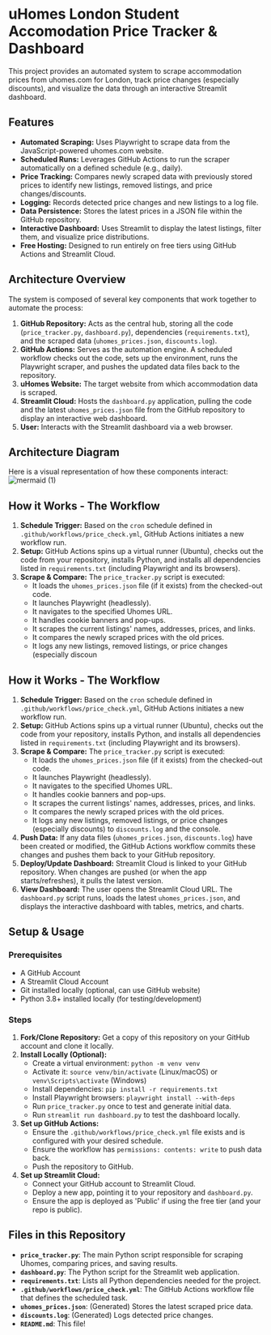 # uHomes London Student Accomodation Price Tracker & Dashboard

This project provides an automated system to scrape accommodation prices from uhomes.com for London, track price changes (especially discounts), and visualize the data through an interactive Streamlit dashboard.

## Features

* **Automated Scraping:** Uses Playwright to scrape data from the JavaScript-powered uhomes.com website.
* **Scheduled Runs:** Leverages GitHub Actions to run the scraper automatically on a defined schedule (e.g., daily).
* **Price Tracking:** Compares newly scraped data with previously stored prices to identify new listings, removed listings, and price changes/discounts.
* **Logging:** Records detected price changes and new listings to a log file.
* **Data Persistence:** Stores the latest prices in a JSON file within the GitHub repository.
* **Interactive Dashboard:** Uses Streamlit to display the latest listings, filter them, and visualize price distributions.
* **Free Hosting:** Designed to run entirely on free tiers using GitHub Actions and Streamlit Cloud.

## Architecture Overview

The system is composed of several key components that work together to automate the process:

1.  **GitHub Repository:** Acts as the central hub, storing all the code (`price_tracker.py`, `dashboard.py`), dependencies (`requirements.txt`), and the scraped data (`uhomes_prices.json`, `discounts.log`).
2.  **GitHub Actions:** Serves as the automation engine. A scheduled workflow checks out the code, sets up the environment, runs the Playwright scraper, and pushes the updated data files back to the repository.
3.  **uHomes Website:** The target website from which accommodation data is scraped.
4.  **Streamlit Cloud:** Hosts the `dashboard.py` application, pulling the code and the latest `uhomes_prices.json` file from the GitHub repository to display an interactive web dashboard.
5.  **User:** Interacts with the Streamlit dashboard via a web browser.

## Architecture Diagram

Here is a visual representation of how these components interact:
![mermaid (1)](https://github.com/user-attachments/assets/a2945fcd-67ab-42f1-8b46-a4d599b9d933)


## How it Works - The Workflow

1.  **Schedule Trigger:** Based on the `cron` schedule defined in `.github/workflows/price_check.yml`, GitHub Actions initiates a new workflow run.
2.  **Setup:** GitHub Actions spins up a virtual runner (Ubuntu), checks out the code from your repository, installs Python, and installs all dependencies listed in `requirements.txt` (including Playwright and its browsers).
3.  **Scrape & Compare:** The `price_tracker.py` script is executed:
    * It loads the `uhomes_prices.json` file (if it exists) from the checked-out code.
    * It launches Playwright (headlessly).
    * It navigates to the specified Uhomes URL.
    * It handles cookie banners and pop-ups.
    * It scrapes the current listings' names, addresses, prices, and links.
    * It compares the newly scraped prices with the old prices.
    * It logs any new listings, removed listings, or price changes (especially discoun

## How it Works - The Workflow

1.  **Schedule Trigger:** Based on the `cron` schedule defined in `.github/workflows/price_check.yml`, GitHub Actions initiates a new workflow run.
2.  **Setup:** GitHub Actions spins up a virtual runner (Ubuntu), checks out the code from your repository, installs Python, and installs all dependencies listed in `requirements.txt` (including Playwright and its browsers).
3.  **Scrape & Compare:** The `price_tracker.py` script is executed:
    * It loads the `uhomes_prices.json` file (if it exists) from the checked-out code.
    * It launches Playwright (headlessly).
    * It navigates to the specified Uhomes URL.
    * It handles cookie banners and pop-ups.
    * It scrapes the current listings' names, addresses, prices, and links.
    * It compares the newly scraped prices with the old prices.
    * It logs any new listings, removed listings, or price changes (especially discounts) to `discounts.log` and the console.
4.  **Push Data:** If any data files (`uhomes_prices.json`, `discounts.log`) have been created or modified, the GitHub Actions workflow commits these changes and pushes them back to your GitHub repository.
5.  **Deploy/Update Dashboard:** Streamlit Cloud is linked to your GitHub repository. When changes are pushed (or when the app starts/refreshes), it pulls the latest version.
6.  **View Dashboard:** The user opens the Streamlit Cloud URL. The `dashboard.py` script runs, loads the latest `uhomes_prices.json`, and displays the interactive dashboard with tables, metrics, and charts.

## Setup & Usage

### Prerequisites

* A GitHub Account
* A Streamlit Cloud Account
* Git installed locally (optional, can use GitHub website)
* Python 3.8+ installed locally (for testing/development)

### Steps

1.  **Fork/Clone Repository:** Get a copy of this repository on your GitHub account and clone it locally.
2.  **Install Locally (Optional):**
    * Create a virtual environment: `python -m venv venv`
    * Activate it: `source venv/bin/activate` (Linux/macOS) or `venv\Scripts\activate` (Windows)
    * Install dependencies: `pip install -r requirements.txt`
    * Install Playwright browsers: `playwright install --with-deps`
    * Run `price_tracker.py` once to test and generate initial data.
    * Run `streamlit run dashboard.py` to test the dashboard locally.
3.  **Set up GitHub Actions:**
    * Ensure the `.github/workflows/price_check.yml` file exists and is configured with your desired schedule.
    * Ensure the workflow has `permissions: contents: write` to push data back.
    * Push the repository to GitHub.
4.  **Set up Streamlit Cloud:**
    * Connect your GitHub account to Streamlit Cloud.
    * Deploy a new app, pointing it to your repository and `dashboard.py`.
    * Ensure the app is deployed as 'Public' if using the free tier (and your repo is public).

## Files in this Repository

* **`price_tracker.py`**: The main Python script responsible for scraping Uhomes, comparing prices, and saving results.
* **`dashboard.py`**: The Python script for the Streamlit web application.
* **`requirements.txt`**: Lists all Python dependencies needed for the project.
* **`.github/workflows/price_check.yml`**: The GitHub Actions workflow file that defines the scheduled task.
* **`uhomes_prices.json`**: (Generated) Stores the latest scraped price data.
* **`discounts.log`**: (Generated) Logs detected price changes.
* **`README.md`**: This file!
